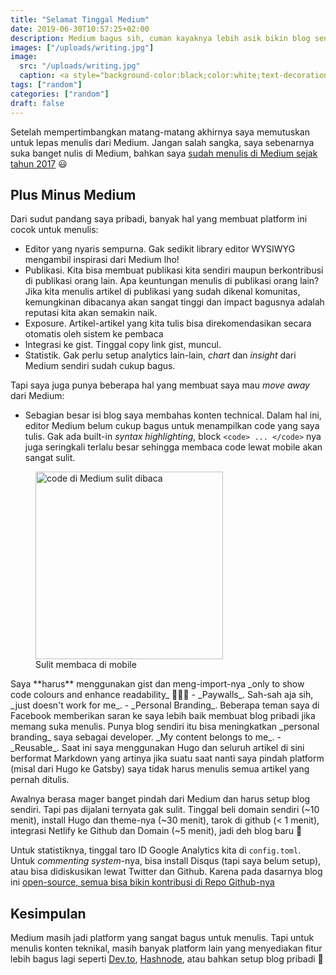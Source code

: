 ```yaml
---
title: "Selamat Tinggal Medium"
date: 2019-06-30T10:57:25+02:00
description: Medium bagus sih, cuman kayaknya lebih asik bikin blog sendiri 🥳
images: ["/uploads/writing.jpg"]
image:
  src: "/uploads/writing.jpg"
  caption: <a style="background-color:black;color:white;text-decoration:none;padding:4px 6px;font-family:-apple-system, BlinkMacSystemFont, &quot;San Francisco&quot;, &quot;Helvetica Neue&quot;, Helvetica, Ubuntu, Roboto, Noto, &quot;Segoe UI&quot;, Arial, sans-serif;font-size:12px;font-weight:bold;line-height:1.2;display:inline-block;border-radius:3px" href="https://unsplash.com/@nickmorrison?utm_medium=referral&amp;utm_campaign=photographer-credit&amp;utm_content=creditBadge" target="_blank" rel="noopener noreferrer" title="Download free do whatever you want high-resolution photos from Nick Morrison"><span style="display:inline-block;padding:2px 3px"><svg xmlns="http://www.w3.org/2000/svg" style="height:12px;width:auto;position:relative;vertical-align:middle;top:-2px;fill:white" viewBox="0 0 32 32"><title>unsplash-logo</title><path d="M10 9V0h12v9H10zm12 5h10v18H0V14h10v9h12v-9z"></path></svg></span><span style="display:inline-block;padding:2px 3px">Nick Morrison</span></a>
tags: ["random"]
categories: ["random"]
draft: false
---
```


Setelah mempertimbangkan matang-matang akhirnya saya memutuskan untuk lepas menulis dari Medium. Jangan salah sangka, saya sebenarnya suka banget nulis di Medium, bahkan saya [sudah menulis di Medium sejak tahun 2017](https://medium.com/@Dewey92) 😃

## Plus Minus Medium

Dari sudut pandang saya pribadi, banyak hal yang membuat platform ini cocok untuk menulis:

- Editor yang nyaris sempurna. Gak sedikit library editor WYSIWYG mengambil inspirasi dari Medium lho!
- Publikasi. Kita bisa membuat publikasi kita sendiri maupun berkontribusi di publikasi orang lain. Apa keuntungan menulis di publikasi orang lain? Jika kita menulis artikel di publikasi yang sudah dikenal komunitas, kemungkinan dibacanya akan sangat tinggi dan impact bagusnya adalah reputasi kita akan semakin naik.
- Exposure. Artikel-artikel yang kita tulis bisa direkomendasikan secara otomatis oleh sistem ke pembaca
- Integrasi ke gist. Tinggal copy link gist, muncul.
- Statistik. Gak perlu setup analytics lain-lain, _chart_ dan _insight_ dari Medium sendiri sudah cukup bagus.

Tapi saya juga punya beberapa hal yang membuat saya mau _move away_ dari Medium:

- Sebagian besar isi blog saya membahas konten technical. Dalam hal ini, editor Medium belum cukup bagus untuk menampilkan code yang saya tulis. Gak ada built-in _syntax highlighting_, block `<code> ... </code>` nya juga seringkali terlalu besar sehingga membaca code lewat mobile akan sangat sulit.
<figure class="fig-center">
  <img src="/uploads/medium-mobile.png" alt="code di Medium sulit dibaca" style="width:300px;" />
  <figcaption>Sulit membaca di mobile</figcaption>
</figure>
Saya **harus** menggunakan gist dan meng-import-nya _only to show code colours and enhance readability_ 🤦🏻‍♀️
- _Paywalls_. Sah-sah aja sih, _just doesn't work for me_.
- _Personal Branding_. Beberapa teman saya di Facebook memberikan saran ke saya lebih baik membuat blog pribadi jika memang suka menulis. Punya blog sendiri itu bisa meningkatkan _personal branding_ saya sebagai developer. _My content belongs to me_.
- _Reusable_. Saat ini saya menggunakan Hugo dan seluruh artikel di sini berformat Markdown yang artinya jika suatu saat nanti saya pindah platform (misal dari Hugo ke Gatsby) saya tidak harus menulis semua artikel yang pernah ditulis.

Awalnya berasa mager banget pindah dari Medium dan harus setup blog sendiri. Tapi pas dijalani ternyata gak sulit. Tinggal beli domain sendiri (~10 menit), install Hugo dan theme-nya (~30 menit), tarok di github (&lt; 1 menit), integrasi Netlify ke Github dan Domain (~5 menit), jadi deh blog baru 🎉

Untuk statistiknya, tinggal taro ID Google Analytics kita di `config.toml`. Untuk _commenting system_-nya, bisa install Disqus (tapi saya belum setup), atau bisa didiskusikan lewat Twitter dan Github. Karena pada dasarnya blog ini [open-source, semua bisa bikin kontribusi di Repo Github-nya](https://github.com/dewey92/jihad-waspada)

## Kesimpulan
Medium masih jadi platform yang sangat bagus untuk menulis. Tapi untuk menulis konten teknikal, masih banyak platform lain yang menyediakan fitur lebih bagus lagi seperti [Dev.to](https://dev.to), [Hashnode](https://hashnode.com/devblog), atau bahkan setup blog pribadi 🙂